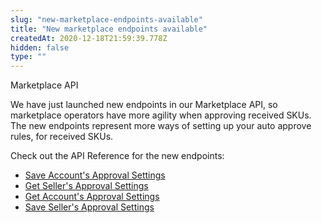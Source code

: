 ```yaml
---
slug: "new-marketplace-endpoints-available"
title: "New marketplace endpoints available"
createdAt: 2020-12-18T21:59:39.778Z
hidden: false
type: ""
---
```


<div class="badge" id="suggestions-api">Marketplace API</div>

We have just launched new endpoints in our Marketplace API, so marketplace operators have more agility when approving received SKUs. The new endpoints represent more ways of setting up your auto approve rules, for received SKUs.

Check out the API Reference for the new endpoints:

- [Save Account's Approval Settings](https://developers.vtex.com/vtex-developer-docs/reference/sku-approval-settings#saveaccountconfig)
- [Get Seller's Approval Settings](https://developers.vtex.com/vtex-developer-docs/reference/sku-approval-settings#getselleraccountconfig)
- [Get Account's Approval Settings](https://developers.vtex.com/vtex-developer-docs/reference/sku-approval-settings#getaccountconfig)
- [Save Seller's Approval Settings](https://developers.vtex.com/vtex-developer-docs/reference/sku-approval-settings#putselleraccountconfig)